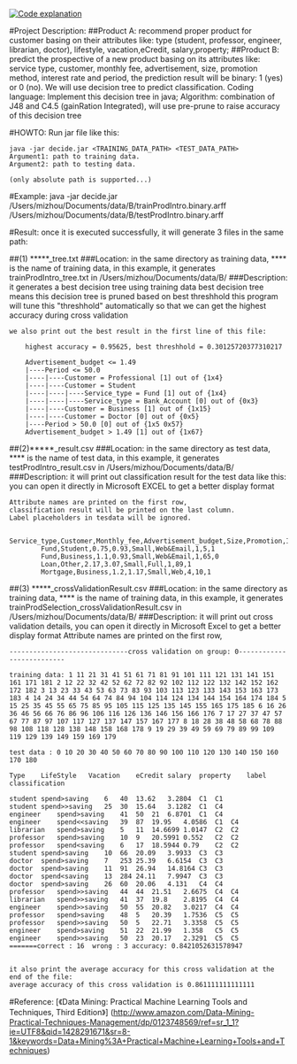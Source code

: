
[![Code explanation](http://img.youtube.com/vi/LoHSWFnADO0/0.jpg)](http://www.youtube.com/watch?v=LoHSWFnADO0)

#Project Description:
	##Product A: recommend proper product for customer basing on their attributes like: type (student, professor, engineer, librarian, doctor), lifestyle, vacation,eCredit, salary,property;
	##Product B: predict the prospective of a new product basing on its attributes like: service type, customer, monthly fee, advertisement, size, promotion method, interest rate and period, the prediction result will be binary: 1 (yes) or 0 (no).
	We will use decision tree to predict classification.
	Coding language: Implement this decision tree in java;
	Algorithm: combination of J48 and C4.5 (gainRation Integrated), will use pre-prune to raise accuracy of this decision tree

 

#HOWTO:
	Run jar file like this:

	java -jar decide.jar <TRAINING_DATA_PATH> <TEST_DATA_PATH>
	Argument1: path to training data.
	Argument2: path to testing data.

	(only absolute path is supported...)

#Example: 
	java -jar decide.jar /Users/mizhou/Documents/data/B/trainProdIntro.binary.arff /Users/mizhou/Documents/data/B/testProdIntro.binary.arff


#Result:
	once it is executed successfully, it will generate 3 files in the same path:

##(1) *****_tree.txt 
###Location: 
	in the same directory as training data, **** is the name of training data, in this example, it generates trainProdIntro_tree.txt in /Users/mizhou/Documents/data/B/
###Description: 
	it generates a best decision tree using training data
	best decision tree means this decision tree is pruned based on best threshhold
	this program will tune this "threshhold" automatically so that we can get the highest accuracy during cross validation

	we also print out the best result in the first line of this file:

		highest accuracy = 0.95625, best threshhold = 0.30125720377310217

		Advertisement_budget <= 1.49
		|----Period <= 50.0
		|----|----Customer = Professional [1] out of {1x4}
		|----|----Customer = Student
		|----|----|----Service_type = Fund [1] out of {1x4}
		|----|----|----Service_type = Bank_Account [0] out of {0x3}
		|----|----Customer = Business [1] out of {1x15}
		|----|----Customer = Doctor [0] out of {0x5}
		|----Period > 50.0 [0] out of {1x5 0x57}
		Advertisement_budget > 1.49 [1] out of {1x67}




##(2)*****_result.csv
###Location: 
	in the same directory as test data, **** is the name of test data, in this example, it generates testProdIntro_result.csv in /Users/mizhou/Documents/data/B/
###Description: 
	it will print out classification result for the test data like this:
	you can open it directly in Microsoft EXCEL to get a better display format

	Attribute names are printed on the first row, 
	classification result will be printed on the last column.
	Label placeholders in tesdata will be ignored. 

			Service_type,Customer,Monthly_fee,Advertisement_budget,Size,Promotion,Interest_rate,Period,Label,
			Fund,Student,0.75,0.93,Small,Web&Email,1,5,1
			Fund,Business,1.1,0.93,Small,Web&Email,1,65,0
			Loan,Other,2.17,3.07,Small,Full,1,89,1
			Mortgage,Business,1.2,1.17,Small,Web,4,10,1
			
##(3) *****_crossValidationResult.csv
###Location: 
	in the same directory as training data, **** is the name of training data, in this example, it generates trainProdSelection_crossValidationResult.csv in /Users/mizhou/Documents/data/B/
###Description: 
	it will print out cross validation details, you can open it directly in Microsoft Excel to get a better display format
	Attribute names are printed on the first row,
	
	------------------------------cross validation on group: 0--------------------------							
							
	training data: 1 11 21 31 41 51 61 71 81 91 101 111 121 131 141 151 161 171 181 2 12 22 32 42 52 62 72 82 92 102 112 122 132 142 152 162 172 182 3 13 23 33 43 53 63 73 83 93 103 113 123 133 143 153 163 173 183 4 14 24 34 44 54 64 74 84 94 104 114 124 134 144 154 164 174 184 5 15 25 35 45 55 65 75 85 95 105 115 125 135 145 155 165 175 185 6 16 26 36 46 56 66 76 86 96 106 116 126 136 146 156 166 176 7 17 27 37 47 57 67 77 87 97 107 117 127 137 147 157 167 177 8 18 28 38 48 58 68 78 88 98 108 118 128 138 148 158 168 178 9 19 29 39 49 59 69 79 89 99 109 119 129 139 149 159 169 179 							
							
	test data : 0 10 20 30 40 50 60 70 80 90 100 110 120 130 140 150 160 170 180 							
							
	Type	LifeStyle	Vacation	eCredit	salary	property	label	classification
							
	student	spend>saving	6	40	13.62	3.2804	C1	C1
	student	spend>>saving	25	30	15.64	3.1282	C1	C4
	engineer	spend>saving	41	50	21	6.8701	C1	C4
	engineer	spend<<saving	39	87	19.95	4.0586	C1	C4
	librarian	spend>saving	5	11	14.6699	1.0147	C2	C2
	professor	spend>saving	10	9	20.5991	0.552	C2	C2
	professor	spend<saving	6	17	18.5944	0.79	C2	C2
	student	spend>saving	10	66	20.09	3.9933	C3	C3
	doctor	spend>saving	7	253	25.39	6.6154	C3	C3
	doctor	spend>saving	11	91	26.94	14.8164	C3	C3
	doctor	spend<saving	13	284	24.11	7.9947	C3	C3
	doctor	spend>saving	26	60	20.06	4.131	C4	C4
	professor	spend>>saving	44	44	21.51	2.6675	C4	C4
	librarian	spend>>saving	41	37	19.8	2.8195	C4	C4
	engineer	spend>>saving	50	55	20.82	3.0217	C4	C4
	professor	spend>saving	48	5	20.39	1.7536	C5	C5
	professor	spend>>saving	50	5	22.71	3.3358	C5	C5
	engineer	spend>saving	51	22	21.99	1.358	C5	C5
	engineer	spend>>saving	50	23	20.17	2.3291	C5	C5
	=======correct : 16	 wrong : 3 accuracy: 0.8421052631578947
	
	
	it also print the average accuracy for this cross validation at the end of the file:
	average accuracy of this cross validation is 0.861111111111111

#Reference:
[《Data Mining: Practical Machine Learning Tools and Techniques, Third Edition》] (http://www.amazon.com/Data-Mining-Practical-Techniques-Management/dp/0123748569/ref=sr_1_1?ie=UTF8&qid=1428291671&sr=8-1&keywords=Data+Mining%3A+Practical+Machine+Learning+Tools+and+Techniques)
